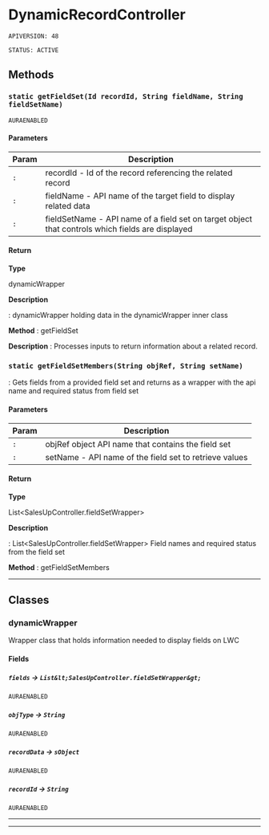 # DynamicRecordController

`APIVERSION: 48`

`STATUS: ACTIVE`
## Methods
### `static getFieldSet(Id recordId, String fieldName, String fieldSetName)`

`AURAENABLED`
#### Parameters

|Param|Description|
|---|---|
|`:`|recordId - Id of the record referencing the related record|
|`:`|fieldName - API name of the target field to display related data|
|`:`|fieldSetName - API name of a field set on target object that controls which fields are displayed|

#### Return

**Type**

dynamicWrapper

**Description**

: dynamicWrapper holding data in the dynamicWrapper inner class


**Method** : getFieldSet


**Description** : Processes inputs to return information about a related record.

### `static getFieldSetMembers(String objRef, String setName)`

: Gets fields from a provided field set and returns as a wrapper with the api name and required status from field set

#### Parameters

|Param|Description|
|---|---|
|`:`|objRef object API name that contains the field set|
|`:`|setName - API name of the field set to retrieve values|

#### Return

**Type**

List&lt;SalesUpController.fieldSetWrapper&gt;

**Description**

: List&lt;SalesUpController.fieldSetWrapper&gt; Field names and required status from the field set


**Method** : getFieldSetMembers

---
## Classes
### dynamicWrapper

Wrapper class that holds information needed to display fields on LWC

#### Fields

##### `fields` → `List&lt;SalesUpController.fieldSetWrapper&gt;`

`AURAENABLED` 

##### `objType` → `String`

`AURAENABLED` 

##### `recordData` → `sObject`

`AURAENABLED` 

##### `recordId` → `String`

`AURAENABLED` 

---

---
